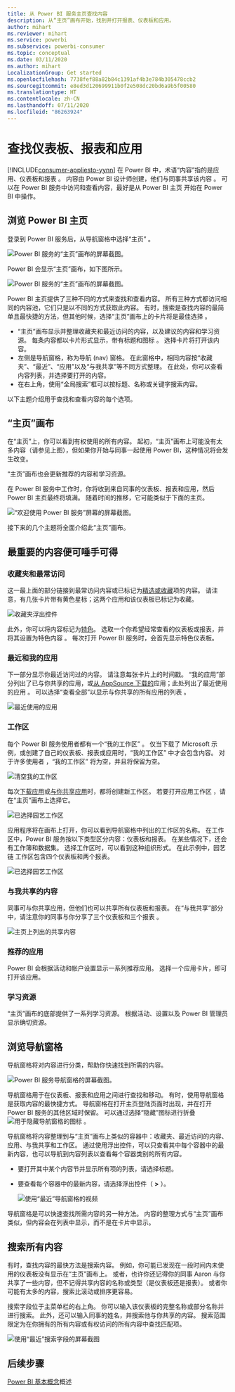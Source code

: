 ```yaml
---
title: 从 Power BI 服务主页查找内容
description: 从“主页”画布开始，找到并打开报表、仪表板和应用。
author: mihart
ms.reviewer: mihart
ms.service: powerbi
ms.subservice: powerbi-consumer
ms.topic: conceptual
ms.date: 03/11/2020
ms.author: mihart
LocalizationGroup: Get started
ms.openlocfilehash: 7738fef88a82b84c1391af4b3e784b305478ccb2
ms.sourcegitcommit: e8ed3d120699911b0f2e508dc20bd6a9b5f00580
ms.translationtype: HT
ms.contentlocale: zh-CN
ms.lasthandoff: 07/11/2020
ms.locfileid: "86263924"
---
```

# <a name="find-your-dashboards-reports-and-apps"></a>查找仪表板、报表和应用

[!INCLUDE[consumer-appliesto-yynn](../includes/consumer-appliesto-yynn.md)]
在 Power BI 中，术语“内容”指的是应用、仪表板和报表  。 内容由 Power BI 设计师创建，他们与同事共享该内容  。 可以在 Power BI 服务中访问和查看内容，最好是从 Power BI 主页  开始在 Power BI 中操作。

## <a name="explore-power-bi-home"></a>浏览 Power BI 主页
登录到 Power BI 服务后，从导航窗格中选择“主页”  。 

![Power BI 服务的“主页”画布的屏幕截图。](media/end-user-home/power-bi-home-menu.png)


Power BI 会显示“主页”画布，如下图所示。
 
![Power BI 服务的“主页”画布的屏幕截图。](media/end-user-home/power-bi-home.png)

Power BI 主页提供了三种不同的方式来查找和查看内容。 所有三种方式都访问相同的内容池，它们只是以不同的方式获取此内容。 有时，搜索是查找内容的最简单且最快捷的方法，但其他时候，选择“主页”画布上的卡片将是最佳选择  。

- “主页”画布显示并整理收藏夹和最近访问的内容，以及建议的内容和学习资源。 每条内容都以卡片形式显示，带有标题和图标  。 选择卡片将打开该内容。
- 左侧是导航窗格，称为导航 (nav) 窗格。 在此窗格中，相同内容按“收藏夹”、“最近”、“应用”以及“与我共享”等不同方式整理。 在此处，你可以查看内容列表，并选择要打开的内容。
- 在右上角，使用“全局搜索”框可以按标题、名称或关键字搜索内容。

以下主题介绍用于查找和查看内容的每个选项。

## <a name="home-canvas"></a>“主页”画布
在“主页”上，你可以看到有权使用的所有内容。 起初，“主页”画布上可能没有太多内容（请参见上图），但如果你开始与同事一起使用 Power BI，这种情况将会发生改变。

“主页”画布也会更新推荐的内容和学习资源。 
 
在 Power BI 服务中工作时，你将收到来自同事的仪表板、报表和应用，然后 Power BI 主页最终将填满。 随着时间的推移，它可能类似于下面的主页。

![“欢迎使用 Power BI 服务”屏幕的屏幕截图。](media/end-user-home/power-bi-home-oldest.png)

 
接下来的几个主题将全面介绍此“主页”画布。

## <a name="most-important-content-at-your-fingertips"></a>最重要的内容便可唾手可得

### <a name="favorites-and-frequents"></a>收藏夹和最常访问
这一最上面的部分链接到最常访问内容或已标记为[精选或收藏](end-user-favorite.md)项的内容。 请注意，有几张卡片带有黄色星标；这两个应用和该仪表板已标记为收藏。 

![收藏夹浮出控件](./media/end-user-home/power-bi-favorites-frequents.png)

此外，你可以将内容标记为[特色](end-user-featured.md)。 选取一个你希望经常查看的仪表板或报表，并将其设置为特色内容  。 每次打开 Power BI 服务时，会首先显示特色仪表板。 


### <a name="recents-and-my-apps"></a>最近和我的应用
下一部分显示你最近访问过的内容。 请注意每张卡片上的时间戳。 “我的应用”部分列出了已与你共享的应用，或[从 AppSource 下载的](end-user-apps.md)应用；此处列出了最近使用的应用  。 可以选择“查看全部”以显示与你共享的所有应用的列表  。

![最近使用的应用](./media/end-user-home/power-bi-recent-apps.png)


### <a name="workspaces"></a>工作区
每个 Power BI 服务使用者都有一个“我的工作区”  。 仅当下载了 Microsoft 示例，或创建了自己的仪表板、报表或应用时，“我的工作区”  中才会包含内容。 对于许多使用者  ，“我的工作区”  将为空，并且将保留为空。  

![清空我的工作区](./media/end-user-home/power-bi-empty-workspace.png)

每次[下载应用](end-user-app-marketing.md)或[与你共享应用](end-user-apps.md)时，都将创建新工作区。  若要打开应用工作区  ，请在“主页”画布上选择它。 

![已选择园艺工作区](./media/end-user-home/power-bi-workspace-section.png)

应用程序将在画布上打开，你可以看到导航窗格中列出的工作区的名称。 在工作区中，Power BI 服务按以下类型区分内容：仪表板和报表。 在某些情况下，还会有工作簿和数据集。 选择工作区时，可以看到这种组织形式。 在此示例中，园艺链  工作区包含四个仪表板和两个报表。

![已选择园艺工作区](./media/end-user-home/power-bi-search-workspace.png)

### <a name="shared-with-me"></a>与我共享的内容
同事可与你共享应用，但他们也可以共享所有仪表板和报表。 在“与我共享”部分中，请注意你的同事与你分享了三个仪表板和三个报表  。

![主页上列出的共享内容](./media/end-user-home/power-bi-shared.png)

### <a name="recommended-apps"></a>推荐的应用
Power BI 会根据活动和帐户设置显示一系列推荐应用。 选择一个应用卡片，即可打开该应用。
 
### <a name="learning-resources"></a>学习资源
“主页”画布的底部提供了一系列学习资源。 根据活动、设置以及 Power BI 管理员显示确切资源。 
 
## <a name="explore-the-nav-pane"></a>浏览导航窗格

导航窗格将对内容进行分类，帮助你快速找到所需的内容。  

![Power BI 服务导航窗格的屏幕截图。](media/end-user-home/power-bi-nav.png)


导航窗格用于在仪表板、报表和应用之间进行查找和移动。 有时，使用导航窗格是获取内容的最快捷方式。 导航窗格在打开主页登陆页面时出现，并在打开 Power BI 服务的其他区域时保留。 可以通过选择“隐藏”图标进行折叠 ![用于隐藏导航窗格的图标](media/end-user-home/power-bi-hide.png) 。
  
导航窗格将内容整理到与“主页”画布上类似的容器中：收藏夹、最近访问的内容、应用、与我共享和工作区。 通过使用浮出控件，可以只查看其中每个容器中的最新内容，也可以导航到内容列表以查看每个容器类别的所有内容。
 
- 要打开其中某个内容节并显示所有项的列表，请选择标题。
- 要查看每个容器中的最新内容，请选择浮出控件（ **>** ）。

    ![使用“最近”导航窗格的视频](media/end-user-home/power-bi-nav-bar.gif)

 
导航窗格是可以快速查找所需内容的另一种方法。 内容的整理方式与“主页”画布类似，但内容会在列表中显示，而不是在卡片中显示。 

## <a name="search-all-of-your-content"></a>搜索所有内容
有时，查找内容的最快方法是搜索内容。 例如，你可能已发现在一段时间内未使用的仪表板没有显示在“主页”画布上。 或者，也许你还记得你的同事 Aaron 与你共享了一些内容，但不记得共享内容的名称或类型（是仪表板还是报表）。 或者你可能有太多的内容，搜索比滚动或排序更容易。 
 
搜索字段位于主菜单栏的右上角。 你可以输入该仪表板的完整名称或部分名称并进行搜索。 此外，还可以输入同事的姓名，并搜索他与你共享的内容。 搜索范围限定为在你拥有的所有内容或有权访问的所有内容中查找匹配项。

![使用“最近”搜索字段的屏幕截图](media/end-user-home/power-bi-search-field.png)

## <a name="next-steps"></a>后续步骤
[Power BI 基本概念](end-user-basic-concepts.md)概述
